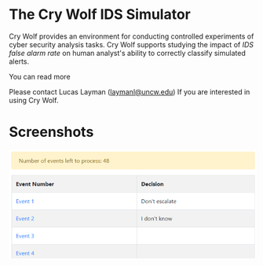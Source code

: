 # The Cry Wolf IDS Simulator
Cry Wolf provides an environment for conducting controlled experiments of cyber security analysis tasks. Cry Wolf supports studying the impact of *IDS false alarm rate* on human analyst's ability to correctly classify simulated alerts. 

You can read more

Please contact Lucas Layman (laymanl@uncw.edu) If you are interested in using Cry Wolf.

# Screenshots
![alt text](img/alert_table.png "Screen shot of the alert table from the main evaluation task")
